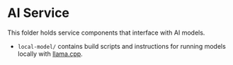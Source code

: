 # AI Service

This folder holds service components that interface with AI models.

- `local-model/` contains build scripts and instructions for running models locally with [llama.cpp](https://github.com/ggerganov/llama.cpp).
